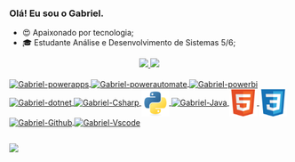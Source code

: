### Olá! Eu sou o Gabriel.


- :heart_eyes: Apaixonado por tecnologia;
- :mortar_board: Estudante Análise e Desenvolvimento de Sistemas 5/6;

<div align="center">
  <a href="https://github.com/GabrielSouza99">
  <img height="180em" src="https://github-readme-stats.vercel.app/api?username=GabrielSouza99&show_icons=true&theme=cobalt&include_all_commits=true&count_private=true"/>
  <img height="180em" src="https://github-readme-stats.vercel.app/api/top-langs/?username=GabrielSouza99&layout=compact&langs_count=7&theme=cobalt"/>
</div>
  
  <div style="display: inline_block"><br>
  <img align="center" alt="Gabriel-powerapps" height="70" width="70" src="https://static.tildacdn.com/tild3738-6163-4437-b461-383163343036/powerapps.png" />
  <img align="center" alt="Gabriel-powerautomate" height="60" width="60"           src="https://static.wikia.nocookie.net/logopedia/images/1/11/Microsoft_Power_Automate_%282020%29.svg/revision/latest/scale-to-width-down/200?cb=20200929195936.svg" />
  <img align="center" alt="Gabriel-powerbi" height="50" width="50" src="https://doutoresdoexcel.com.br/wp-content/uploads/2017/02/social-default-image.png" />
  <img align="center" alt="Gabriel-dotnet" height="50" width="60" src="https://pngset.com/images/c-net-logo-symbol-trademark-first-aid-transparent-png-628154.png" />
  <img align="center" alt="Gabriel-Csharp" height="50" width="50" src="https://static.cloud-boxloja.com/lojas/wyfyg/produtos/e3a5cbf1-f38e-4b2d-9263-d2216fd778f0.jpg">
  <img align="center" alt="Gabriel-Python" height="50" width="50" src="https://raw.githubusercontent.com/devicons/devicon/master/icons/python/python-original.svg">
  <img align="center" alt="Gabriel-Java" height="50" width="50" src="https://cdn.jsdelivr.net/gh/devicons/devicon/icons/java/java-original.svg" />
  <img align="center" alt="Gabriel-HTML" height="50" width="50" src="https://raw.githubusercontent.com/devicons/devicon/master/icons/html5/html5-original.svg">
  <img align="center" alt="Gabriel-CSS" height="50" width="50" src="https://raw.githubusercontent.com/devicons/devicon/master/icons/css3/css3-original.svg">
  <img align="center" alt="Gabriel-Github" height="50" width="50" src="https://cdn.jsdelivr.net/gh/devicons/devicon/icons/github/github-original.svg" />
  <img align="center" alt="Gabriel-Vscode" height="50" width="50" src="https://cdn.jsdelivr.net/gh/devicons/devicon/icons/vscode/vscode-original.svg" />

  
   
    
    



  </div>
  
  ##
  
  <div> 
  <a href="https://www.linkedin.com/in/gabriel-msapp/" target="_blank"><img src="https://img.shields.io/badge/-LinkedIn-%230077B5?style=for-the-badge&logo=linkedin&logoColor=white" target="_blank"></a> 
  
</div>
